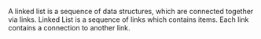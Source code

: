A linked list is a sequence of data structures, which are connected together via links. Linked List is a sequence of links which contains items. Each link contains a connection to another link. 